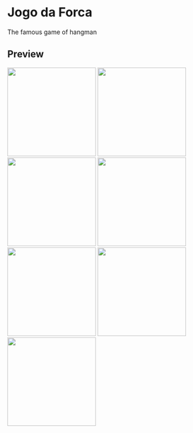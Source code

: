 # Jogo da Forca
The famous game of hangman
## Preview
<img src="https://github.com/EMarceloCM/MAUI-Projects/assets/120042864/dea3eaa6-ab2e-46f5-8d91-b735ffb55b25" width="200">
<img src="https://github.com/EMarceloCM/MAUI-Projects/assets/120042864/48aab83f-8536-4ebe-a713-e96139c3663b" width="200">
<img src="https://github.com/EMarceloCM/MAUI-Projects/assets/120042864/fac5eabb-9370-4e00-801f-175db55c249a" width="200">
<img src="https://github.com/EMarceloCM/MAUI-Projects/assets/120042864/aad13088-9e39-4adf-b8fc-23e2b7922354" width="200">
<img src="https://github.com/EMarceloCM/MAUI-Projects/assets/120042864/a830a65a-74d9-44ba-b1f3-e64d2e7e3ffa" width="200">
<img src="https://github.com/EMarceloCM/MAUI-Projects/assets/120042864/97bc064b-0b8f-4068-9ed4-623222a2874b" width="200">
<img src="https://github.com/EMarceloCM/MAUI-Projects/assets/120042864/a4f5dbd3-d6a0-467e-93ac-478b93adf99a" width="200">
<!--
![Screenshot_20230618-151550](https://github.com/EMarceloCM/MAUI-Projects/assets/120042864/dea3eaa6-ab2e-46f5-8d91-b735ffb55b25)
![Screenshot_20230618-151555](https://github.com/EMarceloCM/MAUI-Projects/assets/120042864/48aab83f-8536-4ebe-a713-e96139c3663b)
![Screenshot_20230618-151600](https://github.com/EMarceloCM/MAUI-Projects/assets/120042864/fac5eabb-9370-4e00-801f-175db55c249a)
![Screenshot_20230618-151611](https://github.com/EMarceloCM/MAUI-Projects/assets/120042864/aad13088-9e39-4adf-b8fc-23e2b7922354)
![Screenshot_20230618-151631](https://github.com/EMarceloCM/MAUI-Projects/assets/120042864/a830a65a-74d9-44ba-b1f3-e64d2e7e3ffa)
![Screenshot_20230618-151640](https://github.com/EMarceloCM/MAUI-Projects/assets/120042864/97bc064b-0b8f-4068-9ed4-623222a2874b)
![Screenshot_20230618-151649](https://github.com/EMarceloCM/MAUI-Projects/assets/120042864/a4f5dbd3-d6a0-467e-93ac-478b93adf99a)
-->
